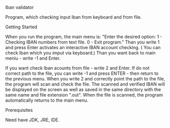 Iban validator

Program, which checking input Iban from keyboard and from file.

Getting Started

When you run the program, the main menu is: "Enter the desired option: 1 - Checking IBAN numbers from text file. 0 - Exit program." Than you write 1 and press Enter activates an interactive IBAN account checking. ( You can check Iban which you imput via keyboard.) Than you want back to main meniu - write -1 and Enter.

If you want check Iban acounts from file - write 2 and Enter. If do not correct path to the file, you can write -1 and press ENTER - then return to the previous menu. When you write 2 and correctly point the path to the file, the program will scan and check the file. The scanned and verified IBAN will be displayed on the screen as well as saved in the same directory with the same name and file extension ".out". When the file is scanned, the program automatically returns to the main menu.


Prerequisites

Need have JDK, JRE, IDE.
